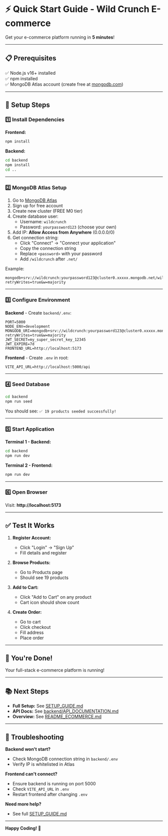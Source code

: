 # ⚡ Quick Start Guide - Wild Crunch E-commerce

Get your e-commerce platform running in **5 minutes**!

---

## 📋 Prerequisites

✅ Node.js v16+ installed  
✅ npm installed  
✅ MongoDB Atlas account (create free at [mongodb.com](https://www.mongodb.com/cloud/atlas))

---

## 🚀 Setup Steps

### 1️⃣ Install Dependencies

**Frontend:**
```bash
npm install
```

**Backend:**
```bash
cd backend
npm install
cd ..
```

---

### 2️⃣ MongoDB Atlas Setup

1. Go to [MongoDB Atlas](https://www.mongodb.com/cloud/atlas)
2. Sign up for free account
3. Create new cluster (FREE M0 tier)
4. Create database user:
   - Username: `wildcrunch`
   - Password: `yourpassword123` (choose your own)
5. Add IP: **Allow Access from Anywhere** (0.0.0.0/0)
6. Get connection string:
   - Click "Connect" → "Connect your application"
   - Copy the connection string
   - Replace `<password>` with your password
   - Add `/wildcrunch` after `.net/`

Example:
```
mongodb+srv://wildcrunch:yourpassword123@cluster0.xxxxx.mongodb.net/wildcrunch?retryWrites=true&w=majority
```

---

### 3️⃣ Configure Environment

**Backend** - Create `backend/.env`:
```env
PORT=5000
NODE_ENV=development
MONGODB_URI=mongodb+srv://wildcrunch:yourpassword123@cluster0.xxxxx.mongodb.net/wildcrunch?retryWrites=true&w=majority
JWT_SECRET=my_super_secret_key_12345
JWT_EXPIRE=7d
FRONTEND_URL=http://localhost:5173
```

**Frontend** - Create `.env` in root:
```env
VITE_API_URL=http://localhost:5000/api
```

---

### 4️⃣ Seed Database

```bash
cd backend
npm run seed
```

You should see: `✅ 19 products seeded successfully!`

---

### 5️⃣ Start Application

**Terminal 1 - Backend:**
```bash
cd backend
npm run dev
```

**Terminal 2 - Frontend:**
```bash
npm run dev
```

---

### 6️⃣ Open Browser

Visit: **http://localhost:5173**

---

## ✅ Test It Works

1. **Register Account:**
   - Click "Login" → "Sign Up"
   - Fill details and register

2. **Browse Products:**
   - Go to Products page
   - Should see 19 products

3. **Add to Cart:**
   - Click "Add to Cart" on any product
   - Cart icon should show count

4. **Create Order:**
   - Go to cart
   - Click checkout
   - Fill address
   - Place order

---

## 🎉 You're Done!

Your full-stack e-commerce platform is running!

---

## 📚 Next Steps

- **Full Setup:** See [SETUP_GUIDE.md](./SETUP_GUIDE.md)
- **API Docs:** See [backend/API_DOCUMENTATION.md](./backend/API_DOCUMENTATION.md)
- **Overview:** See [README_ECOMMERCE.md](./README_ECOMMERCE.md)

---

## 🐛 Troubleshooting

**Backend won't start?**
- Check MongoDB connection string in `backend/.env`
- Verify IP is whitelisted in Atlas

**Frontend can't connect?**
- Ensure backend is running on port 5000
- Check `VITE_API_URL` in `.env`
- Restart frontend after changing `.env`

**Need more help?**
- See full [SETUP_GUIDE.md](./SETUP_GUIDE.md#troubleshooting)

---

**Happy Coding! 🚀**
